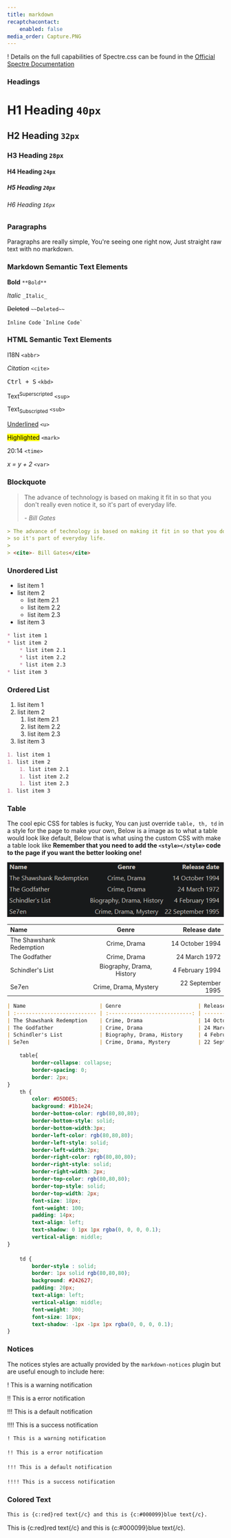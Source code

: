 ```yaml
---
title: markdown
recaptchacontact:
    enabled: false
media_order: Capture.PNG
---
```




! Details on the full capabilities of Spectre.css can be found in the [Official Spectre Documentation](https://picturepan2.github.io/spectre/elements.html)

### **Headings**

# H1 Heading `40px`

## H2 Heading `32px`

### H3 Heading `28px`

#### H4 Heading `24px`

##### H5 Heading `20px`

###### H6 Heading `16px`


### **Paragraphs**

Paragraphs are really simple, You're seeing one right now, Just straight raw text with no markdown.

### **Markdown Semantic Text Elements**

**Bold** `**Bold**`

_Italic_ `_Italic_`

~~Deleted~~ `~~Deleted~~`

`Inline Code` `` `Inline Code` ``

### **HTML Semantic Text Elements**

<abbr>I18N</abbr> `<abbr>`

<cite>Citation</cite> `<cite>`

<kbd>Ctrl + S</kbd> `<kbd>`

Text<sup>Superscripted</sup> `<sup>`

Text<sub>Subscripted</sub> `<sub>`

<u>Underlined</u> `<u>`

<mark>Highlighted</mark> `<mark>`

<time>20:14</time> `<time>`

<var>x = y + 2</var> `<var>`

### **Blockquote**

> The advance of technology is based on making it fit in so that you don't really even notice it,
> so it's part of everyday life.
>
> <cite>- Bill Gates</cite>

```markdown
> The advance of technology is based on making it fit in so that you don't really even notice it,
> so it's part of everyday life.
>
> <cite>- Bill Gates</cite>
```

### **Unordered List**

* list item 1
* list item 2
    * list item 2.1
    * list item 2.2
    * list item 2.3
* list item 3

```markdown
* list item 1
* list item 2
    * list item 2.1
    * list item 2.2
    * list item 2.3
* list item 3
```

### **Ordered List**

1. list item 1
1. list item 2
    1. list item 2.1
    1. list item 2.2
    1. list item 2.3
1. list item 3

```markdown
1. list item 1
1. list item 2
    1. list item 2.1
    1. list item 2.2
    1. list item 2.3
1. list item 3
```

### **Table**
The cool epic CSS for tables is fucky, You can just override `table, th, td` in a style for the page to make your own, Below is a image as to what a table would look like default, Below that is what using the custom CSS with make a table look like **Remember that you need to add the `<style></style>` code to the page if you want the better looking one!**

![Capture](Capture.PNG "Capture")

| Name                        | Genre                         | Release date         |
| :-------------------------- | :---------------------------: | -------------------: |
| The Shawshank Redemption    | Crime, Drama                  | 14 October 1994      |
| The Godfather               | Crime, Drama                  | 24 March 1972        |
| Schindler's List            | Biography, Drama, History     | 4 February 1994      |
| Se7en                       | Crime, Drama, Mystery         | 22 September 1995    |

```markdown
| Name                        | Genre                         | Release date         |
| :-------------------------- | :---------------------------: | -------------------: |
| The Shawshank Redemption    | Crime, Drama                  | 14 October 1994      |
| The Godfather               | Crime, Drama                  | 24 March 1972        |
| Schindler's List            | Biography, Drama, History     | 4 February 1994      |
| Se7en                       | Crime, Drama, Mystery         | 22 September 1995    |
```
```css
    table{
        border-collapse: collapse;
        border-spacing: 0;
        border: 2px;
}
    th {
        color: #D5DDE5;
        background: #1b1e24;
        border-bottom-color: rgb(80,80,80);
        border-bottom-style: solid;
        border-bottom-width:3px;
        border-left-color: rgb(80,80,80);
        border-left-style: solid;
        border-left-width:2px;
        border-right-color: rgb(80,80,80);
        border-right-style: solid;
        border-right-width: 2px;
        border-top-color: rgb(80,80,80);
        border-top-style: solid;
        border-top-width: 2px;
        font-size: 18px;
        font-weight: 100;
        padding: 14px;
        text-align: left;
        text-shadow: 0 1px 1px rgba(0, 0, 0, 0.1);
        vertical-align: middle;
}

    td {
        border-style : solid;
        border: 1px solid rgb(80,80,80);
        background: #242627;
        padding: 20px;
        text-align: left;
        vertical-align: middle;
        font-weight: 300;
        font-size: 18px;
        text-shadow: -1px -1px 1px rgba(0, 0, 0, 0.1);
}
```

### Notices

The notices styles are actually provided by the `markdown-notices` plugin but are useful enough to include here:

! This is a warning notification

!! This is a error notification

!!! This is a default notification

!!!! This is a success notification

```markdown
! This is a warning notification

!! This is a error notification

!!! This is a default notification

!!!! This is a success notification
```

### Colored Text

```markdown
This is {c:red}red text{/c} and this is {c:#000099}blue text{/c}.
```
 This is {c:red}red text{/c} and this is {c:#000099}blue text{/c}.